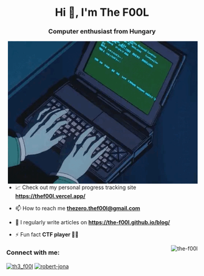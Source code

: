 <!--
**The-F00L/The-F00L** is a ✨ _special_ ✨ repository because its `README.md` (this file) appears on your GitHub profile.
<!-- Last update: 2022.aug.30. -->
<h1 align="center">Hi 👋, I'm The F00L</h1>
<h3 align="center">Computer enthusiast from Hungary</h3>

<img hight="400" width="500" alt="GIF" align="right" src="https://raw.githubusercontent.com/The-F00L/The-F00L/main/typing_gif.gif">

- 📈 Check out my personal progress tracking site **https://thef00l.vercel.app/**

- 📫 How to reach me **thezero.thef00l@gmail.com**

- 📝 I regularly write articles on **https://the-f00l.github.io/blog/**

- ⚡ Fun fact **CTF player 👨‍💻**

<p><img align="right" src="https://github-readme-streak-stats.herokuapp.com/?user=the-f00l&" alt="the-f00l" /></p>

<h3 align="left">Connect with me:</h3>
<p align="left">
<a href="https://twitter.com/th3_f00l" target="blank"><img align="center" src="https://cdn.jsdelivr.net/npm/simple-icons@3.0.1/icons/twitter.svg" alt="th3_f00l" height="30" width="40" /></a>
<a href="https://linkedin.com/in/robert-jona" target="blank"><img align="center" src="https://cdn.jsdelivr.net/npm/simple-icons@3.0.1/icons/linkedin.svg" alt="robert-jona" height="30" width="40" /></a>
</p>
